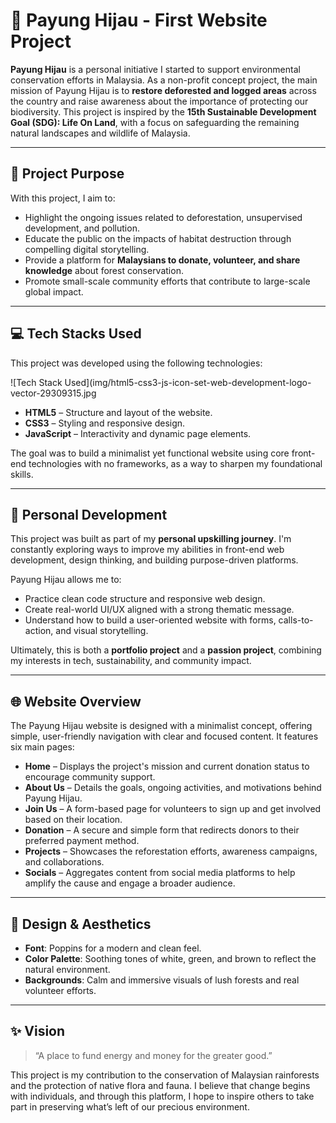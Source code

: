 # 🌿 Payung Hijau - First Website Project

**Payung Hijau** is a personal initiative I started to support environmental conservation efforts in Malaysia. As a non-profit concept project, the main mission of Payung Hijau is to **restore deforested and logged areas** across the country and raise awareness about the importance of protecting our biodiversity. This project is inspired by the **15th Sustainable Development Goal (SDG): Life On Land**, with a focus on safeguarding the remaining natural landscapes and wildlife of Malaysia.

---

## 🧭 Project Purpose

With this project, I aim to:

- Highlight the ongoing issues related to deforestation, unsupervised development, and pollution.
- Educate the public on the impacts of habitat destruction through compelling digital storytelling.
- Provide a platform for **Malaysians to donate, volunteer, and share knowledge** about forest conservation.
- Promote small-scale community efforts that contribute to large-scale global impact.

---

## 💻 Tech Stacks Used

This project was developed using the following technologies:

![Tech Stack Used](img/html5-css3-js-icon-set-web-development-logo-vector-29309315.jpg

- **HTML5** – Structure and layout of the website.
- **CSS3** – Styling and responsive design.
- **JavaScript** – Interactivity and dynamic page elements.

The goal was to build a minimalist yet functional website using core front-end technologies with no frameworks, as a way to sharpen my foundational skills.

---

## 🧠 Personal Development

This project was built as part of my **personal upskilling journey**. I'm constantly exploring ways to improve my abilities in front-end web development, design thinking, and building purpose-driven platforms.

Payung Hijau allows me to:

- Practice clean code structure and responsive web design.
- Create real-world UI/UX aligned with a strong thematic message.
- Understand how to build a user-oriented website with forms, calls-to-action, and visual storytelling.

Ultimately, this is both a **portfolio project** and a **passion project**, combining my interests in tech, sustainability, and community impact.

---

## 🌐 Website Overview

The Payung Hijau website is designed with a minimalist concept, offering simple, user-friendly navigation with clear and focused content. It features six main pages:

- **Home** – Displays the project's mission and current donation status to encourage community support.
- **About Us** – Details the goals, ongoing activities, and motivations behind Payung Hijau.
- **Join Us** – A form-based page for volunteers to sign up and get involved based on their location.
- **Donation** – A secure and simple form that redirects donors to their preferred payment method.
- **Projects** – Showcases the reforestation efforts, awareness campaigns, and collaborations.
- **Socials** – Aggregates content from social media platforms to help amplify the cause and engage a broader audience.

---

## 🎨 Design & Aesthetics

- **Font**: Poppins for a modern and clean feel.
- **Color Palette**: Soothing tones of white, green, and brown to reflect the natural environment.
- **Backgrounds**: Calm and immersive visuals of lush forests and real volunteer efforts.

---

## ✨ Vision

> “A place to fund energy and money for the greater good.”

This project is my contribution to the conservation of Malaysian rainforests and the protection of native flora and fauna. I believe that change begins with individuals, and through this platform, I hope to inspire others to take part in preserving what’s left of our precious environment.

